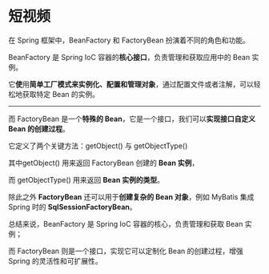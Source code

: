 # 短视频

在 Spring 框架中，BeanFactory 和 FactoryBean 扮演着不同的角色和功能。



BeanFactory 是 Spring IoC 容器的**核心接口**，负责管理和获取应用中的 Bean 实例。



它**使**用**简单工厂模式来实例化、配置和管理对象**，通过配置文件或者注解，可以轻松地获取特定 Bean 的实例。

****

而 FactoryBean 是一个**特殊的 Bean**，它是一个接口，我们可以**实现接口自定义 Bean 的创建过程**。



它定义了两个关键方法：getObject() 与 getObjectType()



其中getObject() 用来返回 FactoryBean 创建的 **Bean 实例**，

而 getObjectType() 用来返回 **Bean 实例的类型**。



除此之外 **FactoryBean** 还可以用于**创建复杂的 Bean 对象**，例如 MyBatis 集成 Spring 时的 **SqlSessionFactoryBean**。



总结来说，BeanFactory 是 Spring IoC 容器的核心，负责管理和获取 Bean 实例；



而 FactoryBean 则是一个接口，实现它可以定制化 Bean 的创建过程，增强 Spring 的灵活性和可扩展性。

